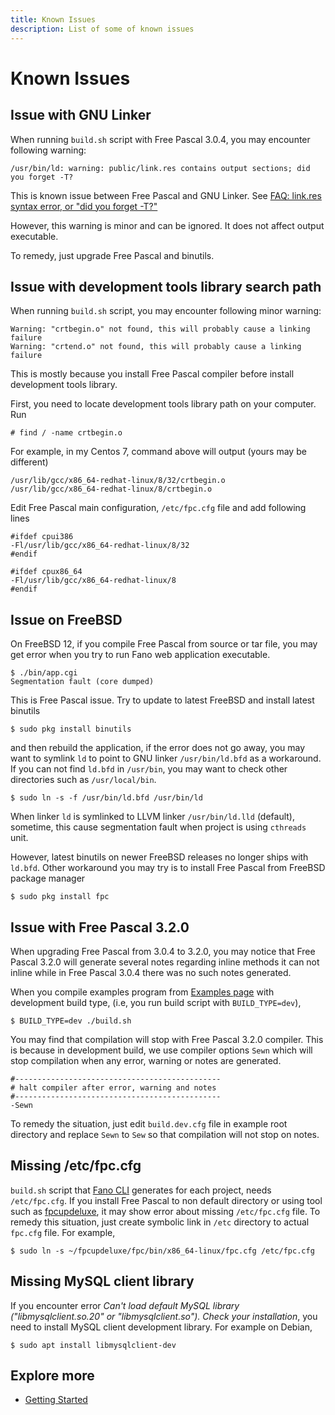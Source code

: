 ```yaml
---
title: Known Issues
description: List of some of known issues
---
```


<h1 class="major">Known Issues</h1>

## <a name="issue-with-gnu-linker"></a>Issue with GNU Linker

When running `build.sh` script with Free Pascal 3.0.4, you may encounter following warning:

```
/usr/bin/ld: warning: public/link.res contains output sections; did you forget -T?
```

This is known issue between Free Pascal and GNU Linker. See
[FAQ: link.res syntax error, or "did you forget -T?"](https://freepascal.org/faq.html#unix-ld219)

However, this warning is minor and can be ignored. It does not affect output executable.

To remedy, just upgrade Free Pascal and binutils.

## <a name="issue-with-gcc-library-search-path"></a>Issue with development tools library search path

When running `build.sh` script, you may encounter following minor warning:

```
Warning: "crtbegin.o" not found, this will probably cause a linking failure
Warning: "crtend.o" not found, this will probably cause a linking failure
```

This is mostly because you install Free Pascal compiler before install development tools library.

First, you need to locate development tools library path on your computer. Run

```
# find / -name crtbegin.o
```

For example, in my Centos 7, command above will output (yours may be different)

```
/usr/lib/gcc/x86_64-redhat-linux/8/32/crtbegin.o
/usr/lib/gcc/x86_64-redhat-linux/8/crtbegin.o
```

Edit Free Pascal main configuration, `/etc/fpc.cfg` file and add following lines

```
#ifdef cpui386
-Fl/usr/lib/gcc/x86_64-redhat-linux/8/32
#endif

#ifdef cpux86_64
-Fl/usr/lib/gcc/x86_64-redhat-linux/8
#endif
```

## <a name="issue-on-freebsd"></a>Issue on FreeBSD

On FreeBSD 12, if you compile Free Pascal from source or tar file, you may get error when you try to run Fano web application executable.

```
$ ./bin/app.cgi
Segmentation fault (core dumped)
```
This is Free Pascal issue.
Try to update to latest FreeBSD and install latest binutils

```
$ sudo pkg install binutils
```

and then rebuild the application, if the error does not go away, you may want to symlink `ld` to point to GNU linker `/usr/bin/ld.bfd` as a workaround.
If you can not find `ld.bfd` in `/usr/bin`, you may want to check other directories such as `/usr/local/bin`.

```
$ sudo ln -s -f /usr/bin/ld.bfd /usr/bin/ld
```

When linker `ld` is symlinked to LLVM linker `/usr/bin/ld.lld` (default), sometime, this cause segmentation fault when project is using `cthreads` unit.

However, latest binutils on newer FreeBSD releases no longer ships with `ld.bfd`.
Other workaround you may try is to install Free Pascal from FreeBSD package manager

```
$ sudo pkg install fpc
```
## <a name="issue-with-free-pascal-3.2.0"></a>Issue with Free Pascal 3.2.0

When upgrading Free Pascal from 3.0.4 to 3.2.0, you may notice that Free Pascal 3.2.0 will generate several notes regarding inline methods it can not inline while in Free Pascal 3.0.4 there was no such notes generated.

When you compile examples program from [Examples page](/examples) with development build type, (i.e, you run build script with `BUILD_TYPE=dev`),

```
$ BUILD_TYPE=dev ./build.sh
```

You may find that compilation will stop with Free Pascal 3.2.0 compiler. This is because in development build, we use compiler options `Sewn` which will stop compilation when any error, warning or notes are generated.

```
#----------------------------------------------
# halt compiler after error, warning and notes
#----------------------------------------------
-Sewn
```

To remedy the situation, just edit `build.dev.cfg` file in example root directory and replace `Sewn` to `Sew` so that compilation will not stop on notes.

## <a name="missing-etc-fpc-cfg"></a>Missing /etc/fpc.cfg

`build.sh` script that [Fano CLI](/scaffolding-with-fano-cli) generates for each project, needs `/etc/fpc.cfg`. If you install Free Pascal to non default directory or using tool such as [fpcupdeluxe](https://github.com/LongDirtyAnimAlf/fpcupdeluxe), it may show error about missing `/etc/fpc.cfg` file. To remedy this situation, just create symbolic link in `/etc` directory to actual `fpc.cfg` file. For example,

```
$ sudo ln -s ~/fpcupdeluxe/fpc/bin/x86_64-linux/fpc.cfg /etc/fpc.cfg
```
## Missing MySQL client library

If you encounter error *Can't load default MySQL library ("libmysqlclient.so.20" or "libmysqlclient.so"). Check your installation*, you need to install MySQL client development library. For example on Debian,

```
$ sudo apt install libmysqlclient-dev
```

## Explore more

- [Getting Started](/getting-started)
